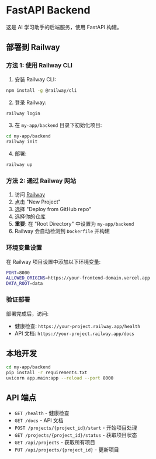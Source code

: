 # FastAPI Backend

这是 AI 学习助手的后端服务，使用 FastAPI 构建。

## 部署到 Railway

### 方法 1: 使用 Railway CLI

1. 安装 Railway CLI:
```bash
npm install -g @railway/cli
```

2. 登录 Railway:
```bash
railway login
```

3. 在 `my-app/backend` 目录下初始化项目:
```bash
cd my-app/backend
railway init
```

4. 部署:
```bash
railway up
```

### 方法 2: 通过 Railway 网站

1. 访问 [Railway](https://railway.app)
2. 点击 "New Project"
3. 选择 "Deploy from GitHub repo"
4. 选择你的仓库
5. **重要**: 在 "Root Directory" 中设置为 `my-app/backend`
6. Railway 会自动检测到 `Dockerfile` 并构建

### 环境变量设置

在 Railway 项目设置中添加以下环境变量:

```bash
PORT=8000
ALLOWED_ORIGINS=https://your-frontend-domain.vercel.app
DATA_ROOT=data
```

### 验证部署

部署完成后，访问:
- 健康检查: `https://your-project.railway.app/health`
- API 文档: `https://your-project.railway.app/docs`

## 本地开发

```bash
cd my-app/backend
pip install -r requirements.txt
uvicorn app.main:app --reload --port 8000
```

## API 端点

- `GET /health` - 健康检查
- `GET /docs` - API 文档
- `POST /projects/{project_id}/start` - 开始项目处理
- `GET /projects/{project_id}/status` - 获取项目状态
- `GET /api/projects` - 获取所有项目
- `PUT /api/projects/{project_id}` - 更新项目